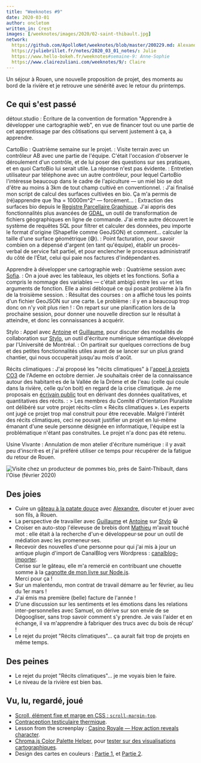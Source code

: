 ```yaml
---
title: "Weeknotes #9"
date: 2020-03-01
author: oncletom
written_in: Crest
images: [/weeknotes/images/2020/02-saint-thibault.jpg]
network:
  https://github.com/ApolloNet/weeknotes/blob/master/200229.md: Alexandre
  https://juliebrillet.fr/notes/2020_03_01_notes/: Julie
  https://www.hello-bokeh.fr/weeknotes#semaine-9: Anne-Sophie
  https://www.clairezuliani.com/weeknotes/9/: Claire
---
```


Un séjour à Rouen, une nouvelle proposition de projet,
des moments au bord de la rivière et je retrouve
une sénérité avec le retour du printemps.


<!--more-->

## Ce qui s'est passé

détour.studio
: Écriture de la convention de formation "Apprendre à développer une cartographie web",
  en vue de financer tout ou une partie de cet apprentissage par des côtisations
  qui servent justement à ça, à apprendre.

CartoBio
: Quatrième semaine sur le projet.
: Visite terrain avec un contrôleur AB avec une partie de l'équipe.
  C'était l'occasion d'observer le déroulement d'un contrôle,
  et de lui poser des questions sur ses pratiques, et en quoi CartoBio lui serait utile.
  La réponse n'est pas évidente.
: Entretien utilisateur par téléphone avec un autre contrôleur, pour lequel
  CartoBio l'intéresse beaucoup dans le cadre de l'apiculture — un miel bio
  se doit d'être au moins à 3km de tout champ cultivé en conventionnel.
: J'ai finalisé mon script de calcul des surfaces cultivées en bio.
  Ça m'a permis de (ré)apprendre que 1ha = 10000m^2^ — forcément…
: Extraction des surfaces bio depuis le [Registre Parcellaire Graphique](https://www.data.gouv.fr/fr/datasets/registre-parcellaire-graphique-rpg-contours-des-parcelles-et-ilots-culturaux-et-leur-groupe-de-cultures-majoritaire/).
  J'ai appris des fonctionnalités plus avancées de [GDAL](https://gdal.org/),
  un outil de transformation de fichiers géographiques en ligne de commande.
  J'ai entre autre découvert le système de requêtes SQL pour filtrer et calculer des données, peu importe le format d'origine (Shapefile comme GeoJSON)
  et comment… calculer la taille d'une surface géométrique (😅).
: Point facturation, pour savoir combien on a dépensé d'argent (en tant qu'équipe),
  établir un procès-verbal de service fait partiel, et pour enclencher
  le processus administratif du côté de l'État, celui qui paie nos factures d'indépendant·es.

Apprendre à développer une cartographie web
: Quatrième session avec [Sofia].
: On a joué avec les tableaux, les objets et les fonctions.
  Sofia a compris le nommage des variables — c'était ambigü entre les `var` et les arguments de fonction.
  Elle a ainsi débloqué ce qui posait problème à la fin de la troisième session.
: Résultat des courses : on a affiché tous les points d'un fichier GeoJSON sur une carte.
  Le problème : il y en a beaucoup trop donc on n'y voit plus rien !
: On repart sur une planification lors de la prochaine session, pour donner
  une nouvelle direction sur le résultat à atteindre,
  et donc les connaissances à acquérir.


Stylo
: Appel avec [Antoine] et [Guillaume], pour discuter des modalités
  de collaboration sur [Stylo], un outil d'écriture numérique sémantique
  développé par l'Université de Montréal.
: On partirait sur quelques corrections de bug et des petites fonctionnalités
  utiles avant de se lancer sur un plus grand chantier,
  qui nous occuperait jusqu'au mois d'août.


Récits climatiques
: J'ai proposé les "récits climatiques" à l'[appel à projets CO3](https://appelsaprojets.ademe.fr/aap/CO32019-101) de l'Ademe en octobre dernier.
  Je souhaitais créer de la connaissance autour des habitant·es de la Vallée de la Drôme et de l'eau (celle qui coule dans la rivière, celle qu'on boit)
  en regard de la crise climatique. Je me proposais en [écrivain public](https://fr.wikipedia.org/wiki/%C3%89crivain_public)
  tout en dérivant des données qualitatives, et quantitatives des récits.
: > Les membres du Comité d'Orientation Pluraliste ont délibéré sur
  votre projet récits-clim « Récits climatiques ». Les experts ont jugé
  ce projet trop mal construit pour être recevable. Malgré l'intérêt des
  récits climatiques, ceci ne pouvait justifier un projet en lui-même
  émanant d'une seule personne désignée en informatique, l'équipe est
  la problématique n'étant pas construites.
  Le projet n'a donc pas été retenu.

Usine Vivante
: Annulation de mon atelier d'écriture numérique : il y avait peu d'inscrit·es
  et j'ai préféré utiliser ce temps pour récupérer de la fatigue du retour de Rouen.


![](/weeknotes/images/2020/02-saint-thibault.jpg "Visite chez un producteur de pommes bio, près de Saint-Thibault, dans l'Oise (février 2020)")


## Des joies

- Cuire un [gâteau à la patate douce](https://vivreatokyo.com/comment-cuisiner-la-patate-douce.html) avec [Alexandre],
  discuter et jouer avec son fils, à Rouen.
- La perspective de travailler avec [Guillaume] et [Antoine] sur [Stylo] 😀
- Croiser en auto-stop l'éleveuse de brebis dont [Mathieu] m'avait touché mot :
  elle était à la recherche d'un·e développeur·se pour un outil de médiation avec les promeneur·ses.
- Recevoir des nouvelles d'une personne pour qui j'ai mis à jour un
  antique plugin d'import de CanalBlog vers Wordpress : [canalblog-importer].<br>
  Cerise sur le gâteau, elle m'a remercié en contribuant une
  chouette somme à la [cagnotte de mon livre sur Node.js][nodebook].<br>
  Merci pour ça !
- Sur un malentendu, mon contrat de travail démarre au 1er février, au lieu du 1er mars !
- J'ai émis ma première (belle) facture de l'année !
- D'une discussion sur les sentiments et les émotions
  dans les relations inter-personnelles avec Samuel,
  on dérive sur son envie de se Dégoogliser, sans trop savoir comment s'y prendre.
  Je vais l'aider et en échange, il va m'apprendre à fabriquer des trucs avec du bois de récup' !
- Le rejet du projet "Récits climatiques"… ça aurait fait trop de projets en même temps.


## Des peines

- Le rejet du projet "Récits climatiques"… je me voyais bien le faire.
- Le niveau de la rivière est bien bas.


## Vu, lu, regardé, joué

- [Scroll, élément fixe et marge en CSS : `scroll-margin-top`](https://css-tricks.com/fixed-headers-and-jump-links-the-solution-is-scroll-margin-top/).
- [Contraception testiculaire thermique](https://thoreme.com/).
- Lesson from the screenplay : [Casino Royale — How action reveals character](https://www.youtube.com/watch?v=_GdBnwXLJdI).
- [Chroma.js Color Palette Helper](https://gka.github.io/palettes/), pour [tester sur des visualisations cartographiques](http://cartodb.github.io/labs-colorscales/).
- Design des cartes en couleurs : [Partie 1](https://carto.com/help/tutorials/color-in-map-design-part-1/), et [Partie 2](https://carto.com/help/tutorials/color-in-map-design-part-2/).

[détour.studio]: /
[Solstice]: https://solstice.coop
[Sofia]: https://twitter.com/sofiaboulaarab
[Antoine]: https://www.quaternum.net/
[Guillaume]: https://www.yuzutech.fr/
[Mathieu]: http://mathieu.agopian.info/
[Alexandre]: https://apollonet.fr/
[Stylo]: https://github.com/EcrituresNumeriques/stylo
[canalblog-importer]: https://github.com/oncletom/wp-canalblog-importer/
[nodebook]: https://opencollective.com/nodebook#section-budget
